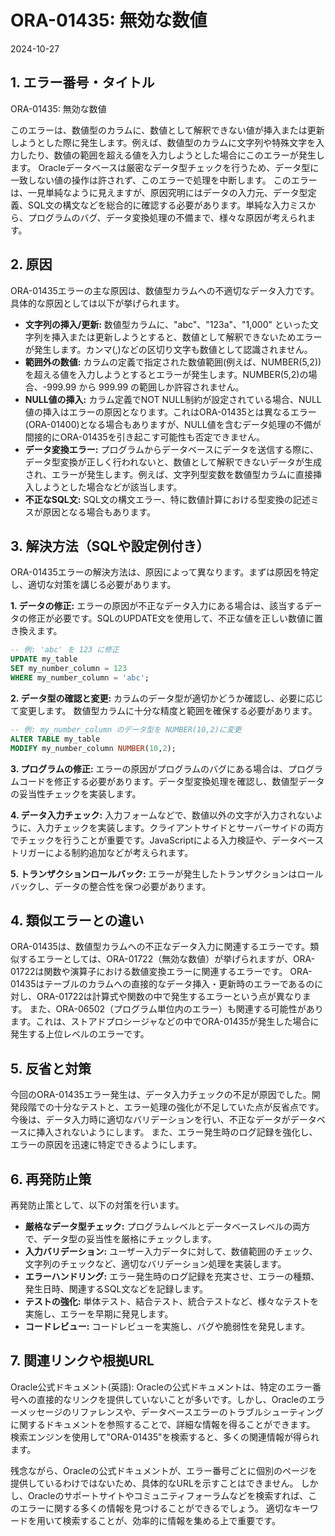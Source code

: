 # ORA-01435: 無効な数値

2024-10-27

## 1. エラー番号・タイトル

ORA-01435: 無効な数値


このエラーは、数値型のカラムに、数値として解釈できない値が挿入または更新しようとした際に発生します。例えば、数値型のカラムに文字列や特殊文字を入力したり、数値の範囲を超える値を入力しようとした場合にこのエラーが発生します。  Oracleデータベースは厳密なデータ型チェックを行うため、データ型に一致しない値の操作は許されず、このエラーで処理を中断します。  このエラーは、一見単純なように見えますが、原因究明にはデータの入力元、データ型定義、SQL文の構文などを総合的に確認する必要があります。単純な入力ミスから、プログラムのバグ、データ変換処理の不備まで、様々な原因が考えられます。


## 2. 原因

ORA-01435エラーの主な原因は、数値型カラムへの不適切なデータ入力です。具体的な原因としては以下が挙げられます。

* **文字列の挿入/更新:** 数値型カラムに、"abc"、"123a"、"1,000" といった文字列を挿入または更新しようとすると、数値として解釈できないためエラーが発生します。カンマ(,)などの区切り文字も数値として認識されません。
* **範囲外の数値:**  カラムの定義で指定された数値範囲(例えば、NUMBER(5,2))を超える値を入力しようとするとエラーが発生します。NUMBER(5,2)の場合、-999.99 から 999.99 の範囲しか許容されません。
* **NULL値の挿入:**  カラム定義でNOT NULL制約が設定されている場合、NULL値の挿入はエラーの原因となります。これはORA-01435とは異なるエラー(ORA-01400)となる場合もありますが、NULL値を含むデータ処理の不備が間接的にORA-01435を引き起こす可能性も否定できません。
* **データ変換エラー:**  プログラムからデータベースにデータを送信する際に、データ型変換が正しく行われないと、数値として解釈できないデータが生成され、エラーが発生します。例えば、文字列型変数を数値型カラムに直接挿入しようとした場合などが該当します。
* **不正なSQL文:**  SQL文の構文エラー、特に数値計算における型変換の記述ミスが原因となる場合もあります。

## 3. 解決方法（SQLや設定例付き）

ORA-01435エラーの解決方法は、原因によって異なります。まずは原因を特定し、適切な対策を講じる必要があります。

**1. データの修正:**  エラーの原因が不正なデータ入力にある場合は、該当するデータの修正が必要です。SQLのUPDATE文を使用して、不正な値を正しい数値に置き換えます。

```sql
-- 例: 'abc' を 123 に修正
UPDATE my_table
SET my_number_column = 123
WHERE my_number_column = 'abc';
```

**2. データ型の確認と変更:** カラムのデータ型が適切かどうか確認し、必要に応じて変更します。  数値型カラムに十分な精度と範囲を確保する必要があります。

```sql
-- 例: my_number_column のデータ型を NUMBER(10,2)に変更
ALTER TABLE my_table
MODIFY my_number_column NUMBER(10,2);
```

**3. プログラムの修正:** エラーの原因がプログラムのバグにある場合は、プログラムコードを修正する必要があります。データ型変換処理を確認し、数値型データの妥当性チェックを実装します。

**4. データ入力チェック:**  入力フォームなどで、数値以外の文字が入力されないように、入力チェックを実装します。クライアントサイドとサーバーサイドの両方でチェックを行うことが重要です。JavaScriptによる入力検証や、データベーストリガーによる制約追加などが考えられます。

**5. トランザクションロールバック:** エラーが発生したトランザクションはロールバックし、データの整合性を保つ必要があります。


## 4. 類似エラーとの違い

ORA-01435は、数値型カラムへの不正なデータ入力に関連するエラーです。類似するエラーとしては、ORA-01722（無効な数値）が挙げられますが、ORA-01722は関数や演算子における数値変換エラーに関連するエラーです。  ORA-01435はテーブルのカラムへの直接的なデータ挿入・更新時のエラーであるのに対し、ORA-01722は計算式や関数の中で発生するエラーという点が異なります。  また、ORA-06502（プログラム単位内のエラー）も関連する可能性があります。これは、ストアドプロシージャなどの中でORA-01435が発生した場合に発生する上位レベルのエラーです。


## 5. 反省と対策

今回のORA-01435エラー発生は、データ入力チェックの不足が原因でした。開発段階での十分なテストと、エラー処理の強化が不足していた点が反省点です。今後は、データ入力時に適切なバリデーションを行い、不正なデータがデータベースに挿入されないようにします。 また、エラー発生時のログ記録を強化し、エラーの原因を迅速に特定できるようにします。


## 6. 再発防止策

再発防止策として、以下の対策を行います。

* **厳格なデータ型チェック:**  プログラムレベルとデータベースレベルの両方で、データ型の妥当性を厳格にチェックします。
* **入力バリデーション:**  ユーザー入力データに対して、数値範囲のチェック、文字列のチェックなど、適切なバリデーション処理を実装します。
* **エラーハンドリング:**  エラー発生時のログ記録を充実させ、エラーの種類、発生日時、関連するSQL文などを記録します。
* **テストの強化:**  単体テスト、結合テスト、統合テストなど、様々なテストを実施し、エラーを早期に発見します。
* **コードレビュー:**  コードレビューを実施し、バグや脆弱性を発見します。


## 7. 関連リンクや根拠URL

Oracle公式ドキュメント(英語):  Oracleの公式ドキュメントは、特定のエラー番号への直接的なリンクを提供していないことが多いです。しかし、Oracleのエラーメッセージのリファレンスや、データベースエラーのトラブルシューティングに関するドキュメントを参照することで、詳細な情報を得ることができます。  検索エンジンを使用して"ORA-01435"を検索すると、多くの関連情報が得られます。


残念ながら、Oracleの公式ドキュメントが、エラー番号ごとに個別のページを提供しているわけではないため、具体的なURLを示すことはできません。  しかし、Oracleのサポートサイトやコミュニティフォーラムなどを検索すれば、このエラーに関する多くの情報を見つけることができるでしょう。  適切なキーワードを用いて検索することが、効率的に情報を集める上で重要です。

